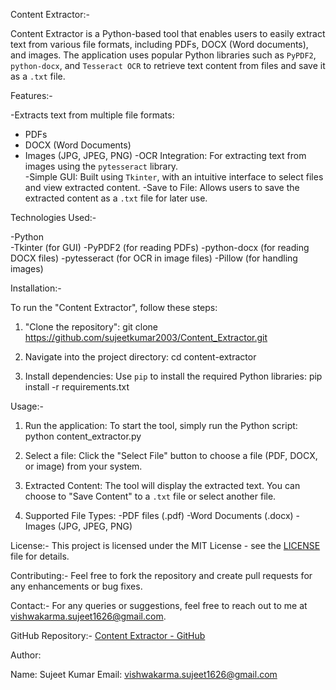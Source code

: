 Content Extractor:-

Content Extractor is a Python-based tool that enables users to easily extract text from various file formats, including PDFs, DOCX (Word documents), and images. The application uses popular Python libraries such as `PyPDF2`, `python-docx`, and `Tesseract OCR` to retrieve text content from files and save it as a `.txt` file.

Features:-

-Extracts text from multiple file formats:
  - PDFs
  - DOCX (Word Documents)
  - Images (JPG, JPEG, PNG)
-OCR Integration: For extracting text from images using the `pytesseract` library.  
-Simple GUI: Built using `Tkinter`, with an intuitive interface to select files and view extracted content.
-Save to File: Allows users to save the extracted content as a `.txt` file for later use.

Technologies Used:-

-Python  
-Tkinter (for GUI)
-PyPDF2 (for reading PDFs)
-python-docx (for reading DOCX files)
-pytesseract (for OCR in image files)
-Pillow (for handling images)

Installation:-

To run the "Content Extractor", follow these steps:

1. "Clone the repository":
    git clone https://github.com/sujeetkumar2003/Content_Extractor.git
    
2. Navigate into the project directory:
    cd content-extractor

3. Install dependencies:
    Use `pip` to install the required Python libraries: pip install -r requirements.txt

Usage:-

1. Run the application:
    To start the tool, simply run the Python script: python content_extractor.py

2. Select a file:
    Click the "Select File" button to choose a file (PDF, DOCX, or image) from your system.

3. Extracted Content:
    The tool will display the extracted text. You can choose to "Save Content" to a `.txt` file or select another file.

4. Supported File Types:
    -PDF files (.pdf)
    -Word Documents (.docx)
    -Images (JPG, JPEG, PNG)

License:- This project is licensed under the MIT License - see the [LICENSE](LICENSE) file for details.

Contributing:- Feel free to fork the repository and create pull requests for any enhancements or bug fixes.

Contact:- For any queries or suggestions, feel free to reach out to me at vishwakarma.sujeet1626@gmail.com.

GitHub Repository:- [Content Extractor - GitHub](https://github.com/sujeetkumar2003/Content_Extractor.git)

Author:

Name: Sujeet Kumar 
Email: vishwakarma.sujeet1626@gmail.com
